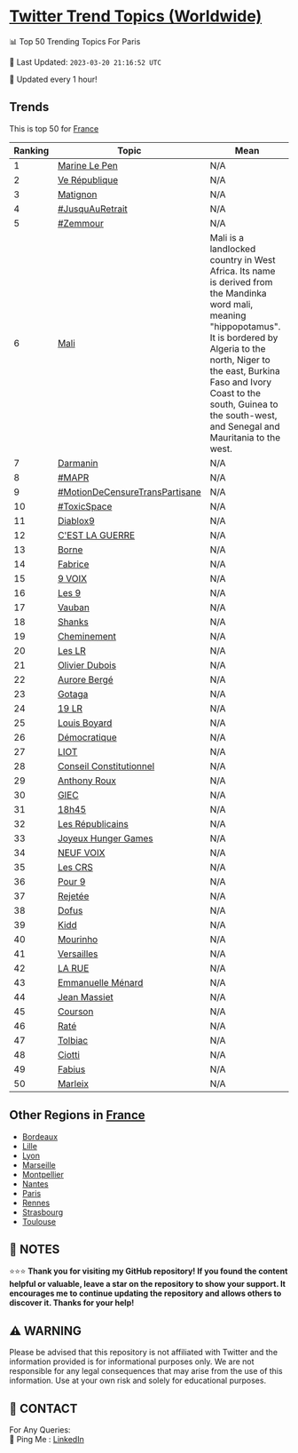 [Twitter Trend Topics (Worldwide)](https://github.com/ErcinDedeoglu/Twitter-Trend-Topics)
==========


📊 Top 50 Trending Topics For Paris

📆 Last Updated: `2023-03-20 21:16:52 UTC`

🔧 Updated every 1 hour!


## Trends

This is top 50 for [France](</France>)

| Ranking | Topic | Mean |
| ------- | ------------ | ------------ |
| 1 | [Marine Le Pen](http://twitter.com/search?q=Marine+Le+Pen) | N/A |
| 2 | [Ve République](http://twitter.com/search?q=Ve+R%c3%a9publique) | N/A |
| 3 | [Matignon](http://twitter.com/search?q=Matignon) | N/A |
| 4 | [#JusquAuRetrait](http://twitter.com/search?q=%23JusquAuRetrait) | N/A |
| 5 | [#Zemmour](http://twitter.com/search?q=%23Zemmour) | N/A |
| 6 | [Mali](http://twitter.com/search?q=Mali) | Mali is a landlocked country in West Africa. Its name is derived from the Mandinka word mali, meaning "hippopotamus". It is bordered by Algeria to the north, Niger to the east, Burkina Faso and Ivory Coast to the south, Guinea to the south-west, and Senegal and Mauritania to the west. |
| 7 | [Darmanin](http://twitter.com/search?q=Darmanin) | N/A |
| 8 | [#MAPR](http://twitter.com/search?q=%23MAPR) | N/A |
| 9 | [#MotionDeCensureTransPartisane](http://twitter.com/search?q=%23MotionDeCensureTransPartisane) | N/A |
| 10 | [#ToxicSpace](http://twitter.com/search?q=%23ToxicSpace) | N/A |
| 11 | [Diablox9](http://twitter.com/search?q=Diablox9) | N/A |
| 12 | [C'EST LA GUERRE](http://twitter.com/search?q=C%27EST+LA+GUERRE) | N/A |
| 13 | [Borne](http://twitter.com/search?q=Borne) | N/A |
| 14 | [Fabrice](http://twitter.com/search?q=Fabrice) | N/A |
| 15 | [9 VOIX](http://twitter.com/search?q=9+VOIX) | N/A |
| 16 | [Les 9](http://twitter.com/search?q=Les+9) | N/A |
| 17 | [Vauban](http://twitter.com/search?q=Vauban) | N/A |
| 18 | [Shanks](http://twitter.com/search?q=Shanks) | N/A |
| 19 | [Cheminement](http://twitter.com/search?q=Cheminement) | N/A |
| 20 | [Les LR](http://twitter.com/search?q=Les+LR) | N/A |
| 21 | [Olivier Dubois](http://twitter.com/search?q=Olivier+Dubois) | N/A |
| 22 | [Aurore Bergé](http://twitter.com/search?q=Aurore+Berg%c3%a9) | N/A |
| 23 | [Gotaga](http://twitter.com/search?q=Gotaga) | N/A |
| 24 | [19 LR](http://twitter.com/search?q=19+LR) | N/A |
| 25 | [Louis Boyard](http://twitter.com/search?q=Louis+Boyard) | N/A |
| 26 | [Démocratique](http://twitter.com/search?q=D%c3%a9mocratique) | N/A |
| 27 | [LIOT](http://twitter.com/search?q=LIOT) | N/A |
| 28 | [Conseil Constitutionnel](http://twitter.com/search?q=Conseil+Constitutionnel) | N/A |
| 29 | [Anthony Roux](http://twitter.com/search?q=Anthony+Roux) | N/A |
| 30 | [GIEC](http://twitter.com/search?q=GIEC) | N/A |
| 31 | [18h45](http://twitter.com/search?q=18h45) | N/A |
| 32 | [Les Républicains](http://twitter.com/search?q=Les+R%c3%a9publicains) | N/A |
| 33 | [Joyeux Hunger Games](http://twitter.com/search?q=Joyeux+Hunger+Games) | N/A |
| 34 | [NEUF VOIX](http://twitter.com/search?q=NEUF+VOIX) | N/A |
| 35 | [Les CRS](http://twitter.com/search?q=Les+CRS) | N/A |
| 36 | [Pour 9](http://twitter.com/search?q=Pour+9) | N/A |
| 37 | [Rejetée](http://twitter.com/search?q=Rejet%c3%a9e) | N/A |
| 38 | [Dofus](http://twitter.com/search?q=Dofus) | N/A |
| 39 | [Kidd](http://twitter.com/search?q=Kidd) | N/A |
| 40 | [Mourinho](http://twitter.com/search?q=Mourinho) | N/A |
| 41 | [Versailles](http://twitter.com/search?q=Versailles) | N/A |
| 42 | [LA RUE](http://twitter.com/search?q=LA+RUE) | N/A |
| 43 | [Emmanuelle Ménard](http://twitter.com/search?q=Emmanuelle+M%c3%a9nard) | N/A |
| 44 | [Jean Massiet](http://twitter.com/search?q=Jean+Massiet) | N/A |
| 45 | [Courson](http://twitter.com/search?q=Courson) | N/A |
| 46 | [Raté](http://twitter.com/search?q=Rat%c3%a9) | N/A |
| 47 | [Tolbiac](http://twitter.com/search?q=Tolbiac) | N/A |
| 48 | [Ciotti](http://twitter.com/search?q=Ciotti) | N/A |
| 49 | [Fabius](http://twitter.com/search?q=Fabius) | N/A |
| 50 | [Marleix](http://twitter.com/search?q=Marleix) | N/A |



## Other Regions in [France](</France>)

* [Bordeaux](</France/Bordeaux.md>)
* [Lille](</France/Lille.md>)
* [Lyon](</France/Lyon.md>)
* [Marseille](</France/Marseille.md>)
* [Montpellier](</France/Montpellier.md>)
* [Nantes](</France/Nantes.md>)
* [Paris](</France/Paris.md>)
* [Rennes](</France/Rennes.md>)
* [Strasbourg](</France/Strasbourg.md>)
* [Toulouse](</France/Toulouse.md>)



## 📝 NOTES

⭐⭐⭐ **Thank you for visiting my GitHub repository! If you found the content helpful or valuable, leave a star on the repository to show your support. It encourages me to continue updating the repository and allows others to discover it. Thanks for your help!**


## ⚠️ WARNING

Please be advised that this repository is not affiliated with Twitter and the information provided is for informational purposes only. We are not responsible for any legal consequences that may arise from the use of this information. Use at your own risk and solely for educational purposes.


## 📨 CONTACT

 For Any Queries:  
            🏓 Ping Me : [LinkedIn](https://www.linkedin.com/in/ercindedeoglu/)
